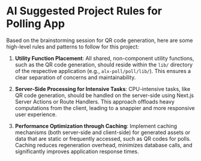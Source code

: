# AI Suggested Project Rules for Polling App

Based on the brainstorming session for QR code generation, here are some high-level rules and patterns to follow for this project:

1.  **Utility Function Placement**: All shared, non-component utility functions, such as the QR code generation, should reside within the `lib/` directory of the respective application (e.g., `alx-poll/poll/lib/`). This ensures a clear separation of concerns and maintainability.

2.  **Server-Side Processing for Intensive Tasks**: CPU-intensive tasks, like QR code generation, should be handled on the server-side using Next.js Server Actions or Route Handlers. This approach offloads heavy computations from the client, leading to a snappier and more responsive user experience.

3.  **Performance Optimization through Caching**: Implement caching mechanisms (both server-side and client-side) for generated assets or data that are static or frequently accessed, such as QR codes for polls. Caching reduces regeneration overhead, minimizes database calls, and significantly improves application response times.
